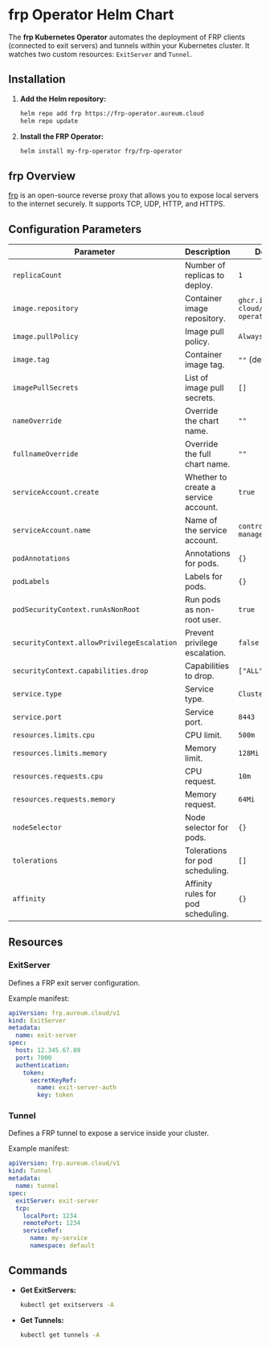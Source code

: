 # frp Operator Helm Chart

The **frp Kubernetes Operator** automates the deployment of FRP clients (connected to exit servers) and tunnels within your Kubernetes cluster. It watches two custom resources: `ExitServer` and `Tunnel`.

## Installation

1. **Add the Helm repository:**

   ```bash
   helm repo add frp https://frp-operator.aureum.cloud
   helm repo update
   ```

2. **Install the FRP Operator:**

   ```bash
   helm install my-frp-operator frp/frp-operator
   ```

## frp Overview

[frp](https://github.com/fatedier/frp) is an open-source reverse proxy that allows you to expose local servers to the internet securely. It supports TCP, UDP, HTTP, and HTTPS.

## Configuration Parameters

| Parameter                 | Description                        | Default                                |
|---------------------------|------------------------------------|----------------------------------------|
| `replicaCount`            | Number of replicas to deploy.     | `1`                                    |
| `image.repository`        | Container image repository.       | `ghcr.io/aureum-cloud/frp-operator`    |
| `image.pullPolicy`        | Image pull policy.                | `Always`                               |
| `image.tag`               | Container image tag.              | `""` (default tag)                     |
| `imagePullSecrets`        | List of image pull secrets.       | `[]`                                   |
| `nameOverride`            | Override the chart name.          | `""`                                   |
| `fullnameOverride`        | Override the full chart name.     | `""`                                   |
| `serviceAccount.create`   | Whether to create a service account. | `true`                              |
| `serviceAccount.name`     | Name of the service account.      | `controller-manager`                   |
| `podAnnotations`          | Annotations for pods.             | `{}`                                   |
| `podLabels`               | Labels for pods.                  | `{}`                                   |
| `podSecurityContext.runAsNonRoot` | Run pods as non-root user.      | `true`                              |
| `securityContext.allowPrivilegeEscalation` | Prevent privilege escalation. | `false`                          |
| `securityContext.capabilities.drop` | Capabilities to drop.         | `["ALL"]`                         |
| `service.type`            | Service type.                     | `ClusterIP`                            |
| `service.port`            | Service port.                     | `8443`                                 |
| `resources.limits.cpu`    | CPU limit.                        | `500m`                                 |
| `resources.limits.memory` | Memory limit.                     | `128Mi`                                |
| `resources.requests.cpu`  | CPU request.                      | `10m`                                  |
| `resources.requests.memory` | Memory request.                 | `64Mi`                                 |
| `nodeSelector`            | Node selector for pods.           | `{}`                                   |
| `tolerations`             | Tolerations for pod scheduling.   | `[]`                                   |
| `affinity`                | Affinity rules for pod scheduling.| `{}`                                   |

## Resources

### ExitServer

Defines a FRP exit server configuration.

Example manifest:

```yaml
apiVersion: frp.aureum.cloud/v1
kind: ExitServer
metadata:
  name: exit-server
spec:
  host: 12.345.67.89
  port: 7000
  authentication:
    token:
      secretKeyRef:
        name: exit-server-auth
        key: token
```

### Tunnel

Defines a FRP tunnel to expose a service inside your cluster.

Example manifest:

```yaml
apiVersion: frp.aureum.cloud/v1
kind: Tunnel
metadata:
  name: tunnel
spec:
  exitServer: exit-server
  tcp:
    localPort: 1234
    remotePort: 1234
    serviceRef:
      name: my-service
      namespace: default
```

## Commands

- **Get ExitServers:**

   ```bash
   kubectl get exitservers -A
   ```

- **Get Tunnels:**

   ```bash
   kubectl get tunnels -A
   ```
